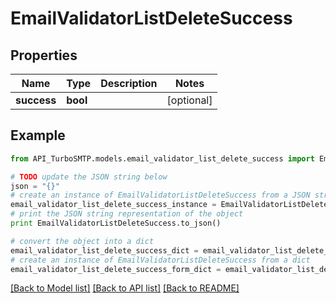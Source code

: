 # EmailValidatorListDeleteSuccess


## Properties

Name | Type | Description | Notes
------------ | ------------- | ------------- | -------------
**success** | **bool** |  | [optional] 

## Example

```python
from API_TurboSMTP.models.email_validator_list_delete_success import EmailValidatorListDeleteSuccess

# TODO update the JSON string below
json = "{}"
# create an instance of EmailValidatorListDeleteSuccess from a JSON string
email_validator_list_delete_success_instance = EmailValidatorListDeleteSuccess.from_json(json)
# print the JSON string representation of the object
print EmailValidatorListDeleteSuccess.to_json()

# convert the object into a dict
email_validator_list_delete_success_dict = email_validator_list_delete_success_instance.to_dict()
# create an instance of EmailValidatorListDeleteSuccess from a dict
email_validator_list_delete_success_form_dict = email_validator_list_delete_success.from_dict(email_validator_list_delete_success_dict)
```
[[Back to Model list]](../README.md#documentation-for-models) [[Back to API list]](../README.md#documentation-for-api-endpoints) [[Back to README]](../README.md)


